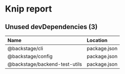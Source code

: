 # Knip report

## Unused devDependencies (3)

| Name                          | Location     |
|:------------------------------|:-------------|
| @backstage/cli                | package.json |
| @backstage/config             | package.json |
| @backstage/backend-test-utils | package.json |

